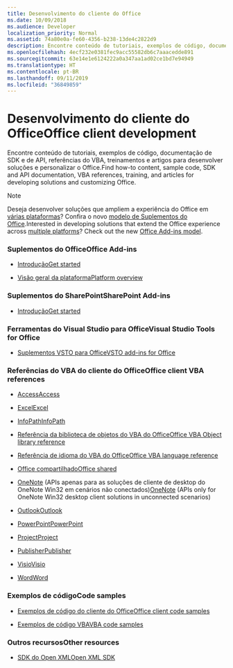 ```yaml
---
title: Desenvolvimento do cliente do Office
ms.date: 10/09/2018
ms.audience: Developer
localization_priority: Normal
ms.assetid: 74a80e0a-fe60-4356-b238-13de4c2822d9
description: Encontre conteúdo de tutoriais, exemplos de código, documentação de SDK e de API, referências do VBA, treinamentos e artigos para desenvolver soluções e personalizar o Office.
ms.openlocfilehash: 4ecf232e0381fec9acc55582db6c7aaacedde891
ms.sourcegitcommit: 63e14e1e6124222a0a347aa1ad02ce1bd7e94949
ms.translationtype: HT
ms.contentlocale: pt-BR
ms.lasthandoff: 09/11/2019
ms.locfileid: "36849859"
---
```

# <a name="office-client-development"></a><span data-ttu-id="3801f-103">Desenvolvimento do cliente do Office</span><span class="sxs-lookup"><span data-stu-id="3801f-103">Office client development</span></span>

<span data-ttu-id="3801f-104">Encontre conteúdo de tutoriais, exemplos de código, documentação de SDK e de API, referências do VBA, treinamentos e artigos para desenvolver soluções e personalizar o Office.</span><span class="sxs-lookup"><span data-stu-id="3801f-104">Find how-to content, sample code, SDK and API documentation, VBA references, training, and articles for developing solutions and customizing Office.</span></span>
  
> [!NOTE]
> <span data-ttu-id="3801f-p101">Deseja desenvolver soluções que ampliem a experiência do Office em [várias plataformas](https://docs.microsoft.com/office/dev/add-ins/overview/office-add-in-availability)? Confira o novo [modelo de Suplementos do Office](https://docs.microsoft.com/office/dev/add-ins/).</span><span class="sxs-lookup"><span data-stu-id="3801f-p101">Interested in developing solutions that extend the Office experience across [multiple platforms](https://docs.microsoft.com/office/dev/add-ins/overview/office-add-in-availability)? Check out the new [Office Add-ins model](https://docs.microsoft.com/office/dev/add-ins/).</span></span> 

  
### <a name="office-add-ins"></a><span data-ttu-id="3801f-107">Suplementos do Office</span><span class="sxs-lookup"><span data-stu-id="3801f-107">Office Add-ins</span></span>
  
- [<span data-ttu-id="3801f-108">Introdução</span><span class="sxs-lookup"><span data-stu-id="3801f-108">Get started</span></span>](https://docs.microsoft.com/office/dev/add-ins/)
  
- [<span data-ttu-id="3801f-109">Visão geral da plataforma</span><span class="sxs-lookup"><span data-stu-id="3801f-109">Platform overview</span></span>](https://docs.microsoft.com/office/dev/add-ins/overview/office-add-ins)
  
### <a name="sharepoint-add-ins"></a><span data-ttu-id="3801f-110">Suplementos do SharePoint</span><span class="sxs-lookup"><span data-stu-id="3801f-110">SharePoint Add-ins</span></span>
  
- [<span data-ttu-id="3801f-111">Introdução</span><span class="sxs-lookup"><span data-stu-id="3801f-111">Get started</span></span>](https://docs.microsoft.com/sharepoint/dev/sp-add-ins/sharepoint-add-ins)
  
### <a name="visual-studio-tools-for-office"></a><span data-ttu-id="3801f-112">Ferramentas do Visual Studio para Office</span><span class="sxs-lookup"><span data-stu-id="3801f-112">Visual Studio Tools for Office</span></span>
  
- [<span data-ttu-id="3801f-113">Suplementos VSTO para Office</span><span class="sxs-lookup"><span data-stu-id="3801f-113">VSTO add-ins for Office</span></span>](https://docs.microsoft.com/visualstudio/vsto/create-vsto-add-ins-for-office-by-using-visual-studio?view=vs-2017)
  
### <a name="office-client-vba-references"></a><span data-ttu-id="3801f-114">Referências do VBA do cliente do Office</span><span class="sxs-lookup"><span data-stu-id="3801f-114">Office client VBA references</span></span>
  
- [<span data-ttu-id="3801f-115">Access</span><span class="sxs-lookup"><span data-stu-id="3801f-115">Access</span></span>](access/access-home.md)
  
- [<span data-ttu-id="3801f-116">Excel</span><span class="sxs-lookup"><span data-stu-id="3801f-116">Excel</span></span>](excel/excel-home.md)
  
- [<span data-ttu-id="3801f-117">InfoPath</span><span class="sxs-lookup"><span data-stu-id="3801f-117">InfoPath</span></span>](infopath/infopath-home.md)
  
- [<span data-ttu-id="3801f-118">Referência da biblioteca de objetos do VBA do Office</span><span class="sxs-lookup"><span data-stu-id="3801f-118">Office VBA Object library reference</span></span>](https://docs.microsoft.com/office/vba/api/overview/library-reference)
  
- [<span data-ttu-id="3801f-119">Referência de idioma do VBA do Office</span><span class="sxs-lookup"><span data-stu-id="3801f-119">Office VBA language reference</span></span>](https://docs.microsoft.com/office/vba/api/overview/language-reference)
  
- [<span data-ttu-id="3801f-120">Office compartilhado</span><span class="sxs-lookup"><span data-stu-id="3801f-120">Office shared</span></span>](shared/office-shared.md)
  
- <span data-ttu-id="3801f-121">[OneNote](onenote/onenote-home.md) (APIs apenas para as soluções de cliente de desktop do OneNote Win32 em cenários não conectados)</span><span class="sxs-lookup"><span data-stu-id="3801f-121">[OneNote](onenote/onenote-home.md) (APIs only for OneNote Win32 desktop client solutions in unconnected scenarios)</span></span> 
  
- [<span data-ttu-id="3801f-122">Outlook</span><span class="sxs-lookup"><span data-stu-id="3801f-122">Outlook</span></span>](outlook/outlook-home.md)
  
- [<span data-ttu-id="3801f-123">PowerPoint</span><span class="sxs-lookup"><span data-stu-id="3801f-123">PowerPoint</span></span>](powerpoint-home.md)
  
- [<span data-ttu-id="3801f-124">Project</span><span class="sxs-lookup"><span data-stu-id="3801f-124">Project</span></span>](project/project-home.md)
  
- [<span data-ttu-id="3801f-125">Publisher</span><span class="sxs-lookup"><span data-stu-id="3801f-125">Publisher</span></span>](publisher-home.md)
  
- [<span data-ttu-id="3801f-126">Visio</span><span class="sxs-lookup"><span data-stu-id="3801f-126">Visio</span></span>](visio/visio-home.md)
  
- [<span data-ttu-id="3801f-127">Word</span><span class="sxs-lookup"><span data-stu-id="3801f-127">Word</span></span>](word/word-home.md)
  
### <a name="code-samples"></a><span data-ttu-id="3801f-128">Exemplos de código</span><span class="sxs-lookup"><span data-stu-id="3801f-128">Code samples</span></span>
  
- [<span data-ttu-id="3801f-129">Exemplos de código do cliente do Office</span><span class="sxs-lookup"><span data-stu-id="3801f-129">Office client code samples</span></span>](https://developer.microsoft.com/office/gallery/?filterBy=Samples)
  
- [<span data-ttu-id="3801f-130">Exemplos de código VBA</span><span class="sxs-lookup"><span data-stu-id="3801f-130">VBA code samples</span></span>](https://code.msdn.microsoft.com/office/site/search?query=VBA&f%5B0%5D.Value=VBA&f%5B0%5D.Type=SearchText&ac=4)
  
### <a name="other-resources"></a><span data-ttu-id="3801f-131">Outros recursos</span><span class="sxs-lookup"><span data-stu-id="3801f-131">Other resources</span></span>
  
- [<span data-ttu-id="3801f-132">SDK do Open XML</span><span class="sxs-lookup"><span data-stu-id="3801f-132">Open XML SDK</span></span>](https://docs.microsoft.com/office/open-xml/open-xml-sdk)
  

